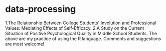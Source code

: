 # data-processing
1.The Relationship Between College Students' Involution and Professional Values: Mediating Effects of Self-Efficacy.
2.A Study on the Current Situation of Positive Psychological Quality in Middle School Students.
The above are my practice of using the R language.
Comments and suggestions are most welcome!
